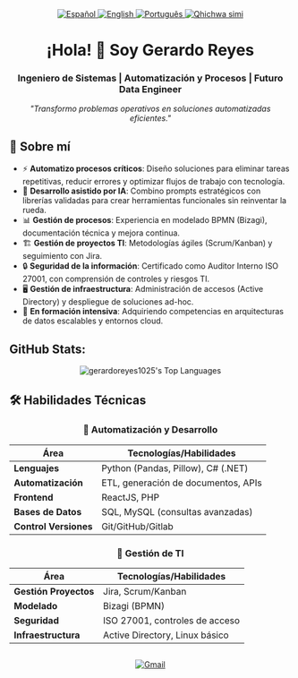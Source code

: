 <div align="center">
<!-- Selector de idioma -->
<a href="./README.md">
  <img src="https://img.shields.io/badge/🇪🇸 Español-FFFFFF?style=for-the-badge&logoColor=white&labelColor=101010" alt="Español">
</a>
<a href="./README_EN.md">
  <img src="https://img.shields.io/badge/🇬🇧 English-0077B5?style=for-the-badge&logoColor=white&labelColor=101010" alt="English">
</a>
<a href="./README_PT.md">
  <img src="https://img.shields.io/badge/🇵🇹 Português-2CA02C?style=for-the-badge&logoColor=white" alt="Português">
</a>
<a href="./README_QU.md">
  <img src="https://img.shields.io/badge/🏳️ Runasimi-FFD700?style=for-the-badge&logoColor=black" alt="Qhichwa simi">
</a>
</div>

<h1 align="center">¡Hola! 👋 Soy Gerardo Reyes</h1>

<h3 align="center">Ingeniero de Sistemas | Automatización y Procesos | Futuro Data Engineer</h3>

<p align="center">
  <i>"Transformo problemas operativos en soluciones automatizadas eficientes."</i>
</p>

## 🚀 Sobre mí  

- ⚡ **Automatizo procesos críticos**: Diseño soluciones para eliminar tareas repetitivas, reducir errores y optimizar flujos de trabajo con tecnología.  
- 🤖 **Desarrollo asistido por IA**: Combino prompts estratégicos con librerías validadas para crear herramientas funcionales sin reinventar la rueda.  
- 📊 **Gestión de procesos**: Experiencia en modelado BPMN (Bizagi), documentación técnica y mejora continua.  
- 🏗️ **Gestión de proyectos TI**: Metodologías ágiles (Scrum/Kanban) y seguimiento con Jira.  
- 🔒 **Seguridad de la información**: Certificado como Auditor Interno ISO 27001, con comprensión de controles y riesgos TI.  
- 🖥️ **Gestión de infraestructura**: Administración de accesos (Active Directory) y despliegue de soluciones ad-hoc.  
- 🌱 **En formación intensiva**: Adquiriendo competencias en arquitecturas de datos escalables y entornos cloud.  

## GitHub Stats:

<div align="center">
  
![gerardoreyes1025's Top Languages](https://github-readme-stats.vercel.app/api/top-langs/?username=gerardoreyes1025&theme=vue-dark&show_icons=true&hide_border=true&layout=compact)

</div>

## 🛠 Habilidades Técnicas  

<div align="center">

### 🤖 Automatización y Desarrollo  
| Área               | Tecnologías/Habilidades                  |
|--------------------|------------------------------------------|
| **Lenguajes**      | Python (Pandas, Pillow), C# (.NET)       |
| **Automatización** | ETL, generación de documentos, APIs      |
| **Frontend**       | ReactJS, PHP                             |
| **Bases de Datos** | SQL, MySQL (consultas avanzadas)         |
| **Control Versiones** | Git/GitHub/Gitlab                     |

### 🏢 Gestión de TI  
| Área               | Tecnologías/Habilidades                  |
|--------------------|------------------------------------------|
| **Gestión Proyectos** | Jira, Scrum/Kanban                    |
| **Modelado**       | Bizagi (BPMN)                            |
| **Seguridad**      | ISO 27001, controles de acceso           |
| **Infraestructura**| Active Directory, Linux básico           |

</div>

##
<p align="center">
  <a href="mailto:gerardoreyes1025@gmail.com">
    <img src="https://img.shields.io/badge/Gmail-D14836?style=for-the-badge&logo=gmail&logoColor=white" alt="Gmail">
  </a>
</p> 

